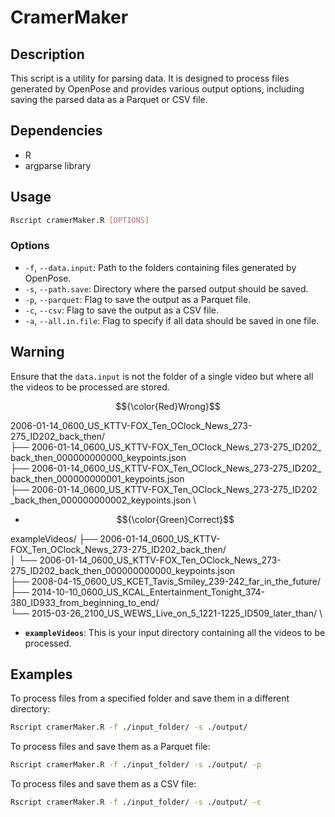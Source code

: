 
# CramerMaker

## Description

This script is a utility for parsing data. It is designed to process files generated by OpenPose and provides various output options, including saving the parsed data as a Parquet or CSV file.

## Dependencies

- R
- argparse library

## Usage

```bash
Rscript cramerMaker.R [OPTIONS]
```

### Options

- `-f`, `--data.input`: Path to the folders containing files generated by OpenPose.
- `-s`, `--path.save`: Directory where the parsed output should be saved.
- `-p`, `--parquet`: Flag to save the output as a Parquet file.
- `-c`, `--csv`: Flag to save the output as a CSV file.
- `-a`, `--all.in.file`: Flag to specify if all data should be saved in one file.

## Warning

Ensure that the `data.input` is not the folder of a single video but where all the videos to be processed are stored.


 $${\color{Red}Wrong}$$                                                                                                                                     

2006-01-14_0600_US_KTTV-FOX_Ten_OClock_News_273-275_ID202_back_then/ \
├── 2006-01-14_0600_US_KTTV-FOX_Ten_OClock_News_273-275_ID202_
    back_then_000000000000_keypoints.json \
├── 2006-01-14_0600_US_KTTV-FOX_Ten_OClock_News_273-275_ID202_
    back_then_000000000001_keypoints.json \
├── 2006-01-14_0600_US_KTTV-FOX_Ten_OClock_News_273-275_ID202
    _back_then_000000000002_keypoints.json \





- $${\color{Green}Correct}$$

exampleVideos/
├── 2006-01-14_0600_US_KTTV-FOX_Ten_OClock_News_273-275_ID202_back_then/ \
│ └── 2006-01-14_0600_US_KTTV-FOX_Ten_OClock_News_273-275_ID202_back_then_000000000000_keypoints.json \
├── 2008-04-15_0600_US_KCET_Tavis_Smiley_239-242_far_in_the_future/ \
├── 2014-10-10_0600_US_KCAL_Entertainment_Tonight_374-380_ID933_from_beginning_to_end/ \
└── 2015-03-26_2100_US_WEWS_Live_on_5_1221-1225_ID509_later_than/ \

- **`exampleVideos`**: This is your input directory containing all the videos to be processed.

## Examples

To process files from a specified folder and save them in a different directory:

```bash
Rscript cramerMaker.R -f ./input_folder/ -s ./output/
```

To process files and save them as a Parquet file:

```bash
Rscript cramerMaker.R -f ./input_folder/ -s ./output/ -p
```

To process files and save them as a CSV file:

```bash
Rscript cramerMaker.R -f ./input_folder/ -s ./output/ -c
```
